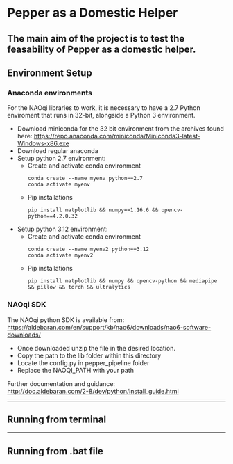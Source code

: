 # **Pepper as a Domestic Helper**

The main aim of the project is to test the feasability of Pepper as a domestic helper.
---

## **Environment Setup**
### Anaconda environments
For the NAOqi libraries to work, it is necessary to have a 2.7 Python enviroment that runs in 32-bit, alongside a Python 3 environment.
- Download miniconda for the 32 bit environment from the archives found here: https://repo.anaconda.com/miniconda/Miniconda3-latest-Windows-x86.exe
- Download regular anaconda
- Setup python 2.7 environment:
    * Create and activate conda environment
        ```
        conda create --name myenv python==2.7
        conda activate myenv
        ```
    * Pip installations
        ```
        pip install matplotlib && numpy==1.16.6 && opencv-python==4.2.0.32
        ```
- Setup python 3.12 environment:
    * Create and activate conda environment
        ```
        conda create --name myenv2 python==3.12
        conda activate myenv2
        ```
    * Pip installations
        ```
        pip install matplotlib && numpy && opencv-python && mediapipe && pillow && torch && ultralytics
        ```

### NAOqi SDK
The NAOqi python SDK is available from:  
https://aldebaran.com/en/support/kb/nao6/downloads/nao6-software-downloads/  
- Once downloaded unzip the file in the desired location.
- Copy the path to the lib folder within this directory
- Locate the config.py in pepper_pipeline folder
- Replace the NAOQI_PATH with your path

Further documentation and guidance:  
http://doc.aldebaran.com/2-8/dev/python/install_guide.html  

---
## Running from terminal

---
## Running from .bat file